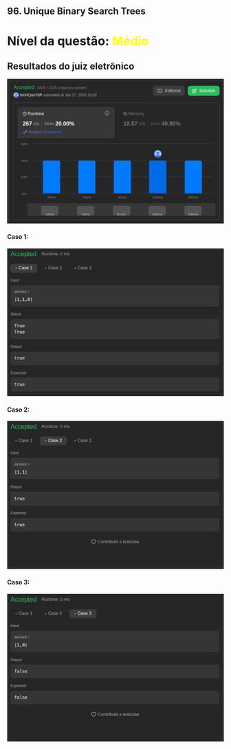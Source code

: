 ## 96. Unique Binary Search Trees

# Nível da questão:  <span style="color: yellow;">Médio</span>

## Resultados do juiz eletrônico

![](/assets/result_media1.png)

#### Caso 1:

![](/assets/Case1_media1.png)
#### Caso 2:

![](/assets/Case2_media1.png)
#### Caso 3:

![](/assets/Case3_media1.png)

